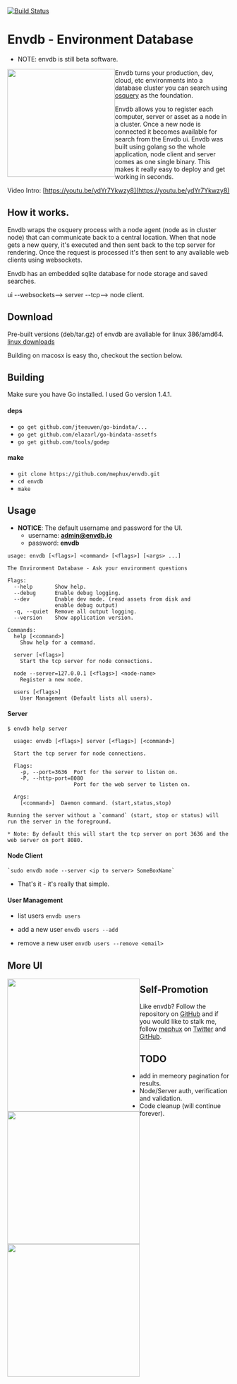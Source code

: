 [![Build Status](http://komanda.io:8080/api/badge/github.com/mephux/envdb/status.svg?branch=master)](http://komanda.io:8080/github.com/mephux/envdb)

# Envdb - Environment Database

* NOTE: envdb is still beta software.

<img style="float:left;" height="244px" src="https://raw.githubusercontent.com/mephux/envdb/master/data/envdb.gif">

Envdb turns your production, dev, cloud, etc environments into a database 
cluster you can search using [osquery](https://github.com/facebook/osquery) as the foundation.

Envdb allows you to register each computer, server or asset as a node in a cluster. Once a new
node is connected it becomes available for search from the Envdb ui. 
Envdb was built using golang so the whole application, node client and server comes as one single binary.
This makes it really easy to deploy and get working in seconds.

Video Intro: [https://youtu.be/ydYr7Ykwzy8](https://youtu.be/ydYr7Ykwzy8)

## How it works.

Envdb wraps the osquery process with a node agent (node as in cluster node) that can communicate back to a central location.
When that node gets a new query, it's executed and then sent back to the tcp server for rendering. Once the
request is processed it's then sent to any avaliable web clients using websockets.

Envdb has an embedded sqlite database for node storage and saved searches.

ui --websockets--> server --tcp--> node client.

## Download

Pre-built versions (deb/tar.gz) of envdb are avaliable for linux 386/amd64. 
[linux downloads](https://github.com/mephux/envdb/releases)

Building on macosx is easy tho, checkout the section below.

## Building

  Make sure you have Go installed. I used Go version 1.4.1.

#### deps

  * `go get github.com/jteeuwen/go-bindata/...`
  * `go get github.com/elazarl/go-bindata-assetfs`
  * `go get github.com/tools/godep`

#### make

  * `git clone https://github.com/mephux/envdb.git`
  * `cd envdb`
  * `make`

## Usage

  * **NOTICE**: The default username and password for the UI.
    * username: **admin@envdb.io**
    * password: **envdb**

```
usage: envdb [<flags>] <command> [<flags>] [<args> ...]

The Environment Database - Ask your environment questions

Flags:
  --help       Show help.
  --debug      Enable debug logging.
  --dev        Enable dev mode. (read assets from disk and
               enable debug output)
  -q, --quiet  Remove all output logging.
  --version    Show application version.

Commands:
  help [<command>]
    Show help for a command.

  server [<flags>]
    Start the tcp server for node connections.

  node --server=127.0.0.1 [<flags>] <node-name>
    Register a new node.

  users [<flags>]
    User Management (Default lists all users).
```

#### Server

```
$ envdb help server

  usage: envdb [<flags>] server [<flags>] [<command>]

  Start the tcp server for node connections.

  Flags:
    -p, --port=3636  Port for the server to listen on.
    -P, --http-port=8080  
                     Port for the web server to listen on.

  Args:
    [<command>]  Daemon command. (start,status,stop)
```

    Running the server without a `command` (start, stop or status) will run the server in the foreground.

    * Note: By default this will start the tcp server on port 3636 and the web server on port 8080.

#### Node Client

    `sudo envdb node --server <ip to server> SomeBoxName`

  * That's it - it's really that simple.

#### User Management

  * list users
    `envdb users`

  * add a new user
    `envdb users --add`

  * remove a new user
    `envdb users --remove <email>`

## More UI

<img style="float:left;" height="300px" src="https://raw.githubusercontent.com/mephux/envdb/master/data/envdb-1.png">

<img style="float:left;" height="300px" src="https://raw.githubusercontent.com/mephux/envdb/master/data/envdb-2.png">

<img style="float:left;" height="300px" src="https://raw.githubusercontent.com/mephux/envdb/master/data/envdb-3.png">

## Self-Promotion

Like envdb? Follow the repository on
[GitHub](https://github.com/mephux/envdb) and if
you would like to stalk me, follow [mephux](http://dweb.io/) on
[Twitter](http://twitter.com/mephux) and
[GitHub](https://github.com/mephux).

## TODO

  * add in memeory pagination for results.
  * Node/Server auth, verification and validation.
  * Code cleanup (will continue forever).
